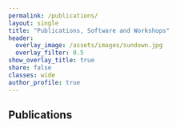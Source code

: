 ```yaml
---
permalink: /publications/
layout: single
title: "Publications, Software and Workshops"
header:
  overlay_image: /assets/images/sundown.jpg
  overlay_filter: 0.5
show_overlay_title: true
share: false
classes: wide
author_profile: true  
---
```


Publications
---------------


